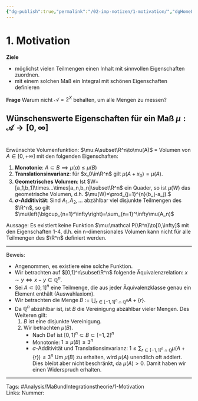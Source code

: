 ```yaml
---
{"dg-publish":true,"permalink":"/02-imp-notizen/1-motivation/","dgHomeLink":true,"dgPassFrontmatter":false}
---
```


# 1. Motivation
**Ziele** 
- möglichst vielen Teilmengen einen Inhalt mit sinnvollen Eigenschaften zuordnen.
- mit einem solchen Maß ein Integral mit schönen Eigenschaften definieren

**Frage** Warum nicht $\mathcal A = 2^X$ behalten, um alle Mengen zu messen?

## Wünschenswerte Eigenschaften für ein Maß $\mu: \mathcal A\to[0,\infty]$

<div class="transclusion internal-embed is-loaded"><div class="markdown-embed">

<div class="markdown-embed-title">



</div>

# 
Erwünschte Volumenfunktion: $\mu:A\subset\R^n\to\mu(A)$ = Volumen von $A\in[0,+\infty]$ mit den folgenden Eigenschaften: 
1. **Monotonie**: $A\subset B \implies \mu(a)\leq\mu(B)$
2. **Translationsinvarianz**: für $x_0\in\R^n$ gilt $\mu(A+x_0)=\mu(A)$.
3. **Geometrisches Volumen**: Ist $W=[a_1,b_1]\times...\times[a_n,b_n]\subset\R^n$ ein Quader, so ist $\mu(W)$ das geometrische Volumen, d.h. $\mu(W)=\prod_{j=1}^{n}(b_j-a_j).$
4. **$\sigma$-Additivität**: Sind $A_1,A_2,...$ abzählbar viel disjunkte Teilmengen des $\R^n$, so gilt $\mu\left(\bigcup_{n=1}^\infty\right)=\sum_{n=1}^\infty\mu(A_n)$

Aussage: Es existiert keine Funktion $\mu:\mathcal P(\R^n)\to[0,\infty]$  mit den Eigenschaften 1-4, d.h. ein n-dimensionales Volumen kann nicht für alle Teilmengen des $\R^n$ definiert werden. 

___
Beweis: 
- Angenommen, es existiere eine solche Funktion. 
- Wir betrachten auf $[0,1]^n\subset\R^n$ folgende Äquivalenzrelation: $x\sim y\Longleftrightarrow x-y\in\mathbb Q^n.$
- Sei $A\subset[0,1]^n$ eine Teilmenge, die aus jeder Äquivalenzklasse genau ein Element enthält (Auswahlaxiom). 
- Wir betrachten die Menge $B:=\bigcup_{r\in[-1,1]^n\cap\mathbb Q^n} A+\{r\}.$
- Da $\mathbb Q^n$ abzählbar ist, ist $B$ die Vereinigung abzählbar vieler Mengen. Des Weiteren gilt: 
	1. $B$ ist eine disjunkte Vereinigung. 
	2. Wir betrachten $\mu(B)$. 
		- Nach Def ist $[0,1]^n\subset B\subset[-1,2]^n$
		- Monotonie: $1\leq\mu(B)\leq 3^n$
		- $\sigma$-Additivität und Translationsinvarianz: $1\leq\sum_{r\in[-1,1]^n\cap\mathbb Q} \mu(A+\{r\})\leq 3^n$
			Um $\mu(B)$ zu erhalten, wird $\mu(A)$ unendlich oft addiert. Dies bleibt aber nicht beschränkt, da $\mu(A)>0$. Damit haben wir einen Widerspruch erhalten.  


___
Tags: #Analysis/MaßundIntegrationstheorie/1-Motivation  
Links: 
Nummer:

</div></div>

